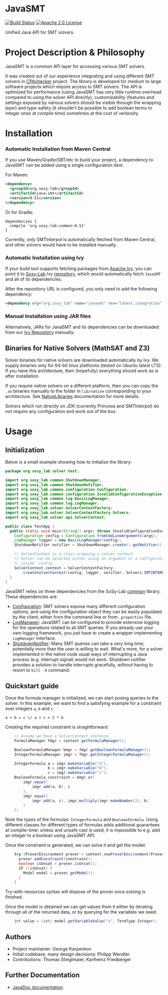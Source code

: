 # JavaSMT

[![Build Status](https://api.travis-ci.org/sosy-lab/java-smt.svg?branch=master "Build Status")](https://travis-ci.org/sosy-lab/java-smt)
[![Apache 2.0 License](https://img.shields.io/badge/license-Apache--2-brightgreen.svg?style=flat)](http://www.apache.org/licenses/LICENSE-2.0)

Unified Java API for SMT solvers.

# Project Description & Philosophy

JavaSMT is a common API layer for accessing various SMT solvers.

It was created out of our experience integrating and using different SMT solvers
in [CPAchecker](http://cpachecker.sosy-lab.org/) project.
The library is developed for medium to large software projects which
require access to SMT solvers.
The API is optimized for performance (using JavaSMT has very little runtime
overhead compared to using the solver API directly), customizability
(features and settings exposed by various solvers should be visible through the
wrapping layer) and type-safety (it shouldn't be possible to add boolean terms
to integer ones at _compile_ time) sometimes at the cost of verbosity.

# Installation

### Automatic Installation from Maven Central

If you use Maven/Gradle/SBT/etc to build your project, a dependency to JavaSMT
can be added using a single configuration item.

For Maven:

```xml
<dependency>
  <groupId>org.sosy-lab</groupId>
  <artifactId>java-smt</artifactId>
  <version>0.51</version>
</dependency>
```

Or for Gradle:

```
dependencies {
  compile 'org.sosy-lab:common:0.51'
}
```

Currently, only SMTInterpol is automatically fetched from Maven Central,
and other solvers would have to be installed manually.

### Automatic Installation using Ivy

If your build tool supports fetching packages from
[Apache Ivy](http://ant.apache.org/ivy/),
you can point it to [Sosy-Lab](http://www.sosy-lab.org/) Ivy
[repository](IvyRepository), which would automatically fetch
`JavaSMT` and all of its dependencies.

After the repository URL is configured, you only need to add the following
dependency:

```xml
<dependency org="org.sosy_lab" name="javasmt" rev="latest.integration" />
```

### Manual Installation using JAR files

Alternatively, JARs for JavaSMT and its dependencies can be downloaded from our
[Ivy Repository](IvyRepository) manually:

<!-- TODO: guide for fetching solver binaries/etc-->

## Binaries for Native Solvers (MathSAT and Z3)

Solver binaries for native solvers are downloaded automatically by Ivy.
We supply binaries only for 64-bit linux platforms
(tested on Ubuntu latest LTS).
If you have this architecture, then (hopefully) everything should work as is after
installation.

If you require native solvers on a different platform, then you can copy the
`.so` binaries manually to the folder in `lib/native` corresponding to your
architecture.
See [NativeLibraries](NativeLibraries) documentation for more details.

Solvers which run directly on JDK (currently Princess and SMTInterpol)
do not require any configuration and work out of the box.

# Usage

## Initialization

Below is a small example showing how to initialize the library:

```java
package org.sosy_lab.solver.test;

import org.sosy_lab.common.ShutdownManager;
import org.sosy_lab.common.ShutdownNotifier;
import org.sosy_lab.common.configuration.Configuration;
import org.sosy_lab.common.configuration.InvalidConfigurationException;
import org.sosy_lab.common.log.BasicLogManager;
import org.sosy_lab.common.log.LogManager;
import org.sosy_lab.solver.SolverContextFactory;
import org.sosy_lab.solver.SolverContextFactory.Solvers;
import org.sosy_lab.solver.api.SolverContext;

public class TestApp {
  public static void main(String[] args) throws InvalidConfigurationException {
    Configuration config = Configuration.fromCmdLineArguments(args);
    LogManager logger = new BasicLogManager(config);
    ShutdownNotifier notifier = ShutdownManager.create().getNotifier();

    // SolverContext is a class wrapping a solver context.
    // Solver can be selected either using an argument or a configuration option
    // inside `config`.
    SolverContext context = SolverContextFactory.
        createSolverContext(config, logger, notifier, Solvers.SMTINTERPOL);
  }
}
```

JavaSMT relies on three dependencies from the SoSy-Lab [common](common) library.
These dependencies are:

 - [Configuration](Configuration): SMT solvers expose many different
    configuration options, and using the configuration object they can be
    easily populated by the client, either from the command line or from 
    `.properties` file.
 - [LogManager](LogManager): JavaSMT can be configured to provide extensive
    logging for the operations related to all SMT queries.
    If you already use your own logging framework, you just have to create a
    wrapper implementing `LogManager` interface.
 - [ShutdownNotifier](ShutdownNotifier): Many SMT queries can take a very
    long time, potentially more than the user is willing to wait.
    What's more, for a solver implemented in the native code usual ways of
    interrupting a Java process (e.g. interrupt signal) would not work.
    Shutdown notifier provides a solution to handle interrupts gracefully,
    without having to resort to `kill -9` command.

## Quickstart guide

Once the formula manager is initialized, we can start posing queries to the
solver.
In this example, we want to find a satisfying example for a constraint
over integers `a`, `b` and `c`:

```
a + b = c \/ a + c = 2 * b
```

Creating the required constraint is straghtforward:

```java
    // Assume we have a SolverContext instance.
    FormulaManager fmgr = context.getFormulaManager();

    BooleanFormulaManager bmgr = fmgr.getBooleanFormulaManager();
    IntegerFormulaManager imgr = fmgr.getIntegerFormulaManager();

    IntegerFormula a = imgr.makeVariable("a"),
                   b = imgr.makeVariable("b"),
                   c = imgr.makeVariable("c");
    BooleanFormula constraint = bmgr.or(
        imgr.equal(
            imgr.add(a, b), c
        ),
        imgr.equal(
            imgr.add(a, c), imgr.multiply(imgr.makeNumber(2), b)
        )
    );
```

Note the types of the formulas: `IntegerFormula` and `BooleanFormula`.
Using different classes for different types of formulas adds additional
guarantees at compile-time: unless and unsafe cast is used, it is impossible
to e.g. add an integer to a boolean using JavaSMT API.

Once the constraint is generated, we can solve it and get the model:

```java
    try (ProverEnvironment prover = context.newProverEnvironment(ProverOptions.GENERATE_MODELS)) {
      prover.addConstraint(constraint);
      boolean isUnsat = prover.isUnsat();
      if (!isUnsat) {
        Model model = prover.getModel();
      }
    }
```

Try-with-resources syntax will dispose of the prover once solving is finished.

Once the model is obtained we can get values from it either by iterating
through all of the returned data, or by querying for the variables we need:

```java
    int value = (int) model.getVariableValue("x", TermType.Integer);
```

## Authors

 - Project maintainer: George Karpenkov
 - Initial codebase, many design decisions: Philipp Wendler
 - Contributions: Thomas Stieglmaier, Karlheinz Friedberger

## Further Documentation

 - [JavaDoc documentation](http://sosy-lab.github.io/java-smt/)

[ShutdownNotifier]: https://sosy-lab.github.io/java-common-lib/api/org/sosy_lab/common/ShutdownNotifier.html
[NativeLibraries]: https://sosy-lab.github.io/java-common-lib/api/org/sosy_lab/common/NativeLibraries.html
[Configuration]: https://sosy-lab.github.io/java-common-lib/api/org/sosy_lab/common/configuration/package-summary.html
[LogManager]: https://sosy-lab.github.io/java-common-lib/api/index.html?org/sosy_lab/common/configuration/package-summary.html
[FormulaManagerFactory]: http://sosy-lab.github.io/java-smt/api/org/sosy_lab/solver/FormulaManagerFactory.html
[IvyRepository]: http://www.sosy-lab.org/ivy
